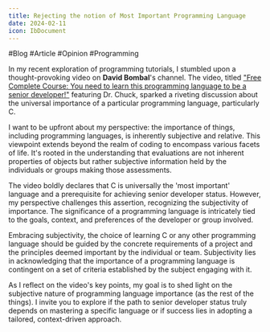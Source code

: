 ```yaml
---
title: Rejecting the notion of Most Important Programming Language
date: 2024-02-11
icon: IbDocument
---
```

#Blog #Article #Opinion #Programming

In my recent exploration of programming tutorials, I stumbled upon a thought-provoking video on **David Bombal**'s channel. The video, titled ["Free Complete Course: You need to learn this programming language to be a senior developer!"](https://www.youtube.com/watch?v=6uqgiFhW0Fs) featuring Dr. Chuck, sparked a riveting discussion about the universal importance of a particular programming language, particularly C.

I want to be upfront about my perspective: the importance of things, including programming languages, is inherently subjective and relative. This viewpoint extends beyond the realm of coding to encompass various facets of life. It's rooted in the understanding that evaluations are not inherent properties of objects but rather subjective information held by the individuals or groups making those assessments.

The video boldly declares that C is universally the 'most important' language and a prerequisite for achieving senior developer status. However, my perspective challenges this assertion, recognizing the subjectivity of importance. The significance of a programming language is intricately tied to the goals, context, and preferences of the developer or group involved.

Embracing subjectivity, the choice of learning C or any other programming language should be guided by the concrete requirements of a project and the principles deemed important by the individual or team. Subjectivity lies in acknowledging that the importance of a programming language is contingent on a set of criteria established by the subject engaging with it.

As I reflect on the video's key points, my goal is to shed light on the subjective nature of programming language importance (as the rest of the things). I invite you to explore if the path to senior developer status truly depends on mastering a specific language or if success lies in adopting a tailored, context-driven approach.